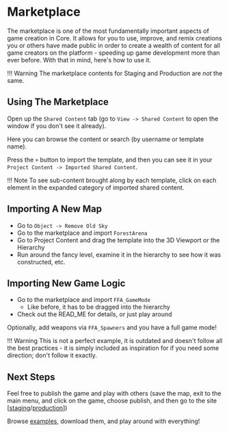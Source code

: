 # Marketplace

The marketplace is one of the most fundamentally important aspects of game
creation in Core. It allows for you to use, improve, and remix creations you or
others have made public in order to create a wealth of content for all game
creators on the platform - speeding up game development more than ever before.
With that in mind, here's how to use it.

!!! Warning
    The marketplace contents for Staging and Production are _not_ the same.

## Using The Marketplace

Open up the `Shared Content` tab (go to `View -> Shared Content` to open the
window if you don't see it already).

Here you can browse the content or search (by username or template name).

Press the `+` button to import the template, and then you can see it in your
`Project Content -> Imported Shared Content`.

!!! Note
    To see sub-content brought along by each template, click on each element in
    the expanded category of imported shared content.

## Importing A New Map

- Go to `Object -> Remove Old Sky`
- Go to the marketplace and import `ForestArena`
- Go to Project Content and drag the template into the 3D Viewport or the Hierarchy
- Run around the fancy level, examine it in the hierarchy to see how it was
  constructed, etc.

## Importing New Game Logic

- Go to the marketplace and import `FFA_GameMode`
  - Like before, it has to be dragged into the hierarchy
- Check out the READ_ME for details, or just play around

Optionally, add weapons via `FFA_Spawners` and you have a full game mode!

!!! Warning
    This is not a perfect example, it is outdated and doesn't follow all the
    best practices - it is simply included as inspiration for if you need some
    direction; don't follow it exactly.

## Next Steps

Feel free to publish the game and play with others (save the map, exit to the
main menu, and click on the game, choose publish, and then go to the site
[[staging](https://staging.manticoreplatform.com)/[production](https://prod.manticoreplatform.com)])

Browse [examples](/examples), download them, and play around with everything!